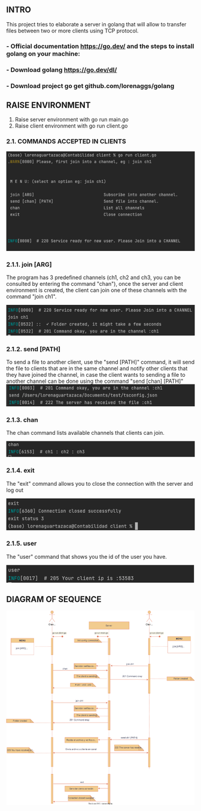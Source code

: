 

## INTRO
This project tries to elaborate a server in golang that will allow to transfer files between two or more clients using TCP protocol.


### - Official documentation https://go.dev/ and the steps to install golang on your machine:
### - Download golang https://go.dev/dl/
### - Download project go get github.com/lorenaggs/golang



## RAISE ENVIRONMENT
1. Raise server environment with go run main.go
2. Raise client environment with go run client.go


### 2.1. COMMANDS ACCEPTED IN CLIENTS
   ![Image text](./photos/raiserclient.png)

### 2.1.1. join [ARG]
The program has 3 predefined channels (ch1, ch2 and ch3, you can be consulted by entering the command "chan"), once the server and client environment is created, the client can join one of these channels with the command "join ch1".

![Image text](./photos/commandjoin.png)

### 2.1.2. send [PATH]


To send a file to another client, use the "send [PATH]" command, it will send the file to clients that are in the same channel and notify other clients that they have joined the channel, in case the client wants to sending a file to another channel can be done using the command "send [chan] [PATH]"
![Image text](./photos/commandsend.png)

### 2.1.3. chan

The chan command lists available channels that clients can join.

![Image text](./photos/commandchan.png)

### 2.1.4. exit
The "exit" command allows you to close the connection with the server and log out

![Image text](./photos/commandexit.png)

### 2.1.5. user
The "user" command that shows you the id of the user you have.

![Image text](./photos/commanduser.png)

## DIAGRAM OF SEQUENCE
![Image text](./photos/diagram.drawio.svg)




